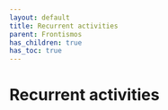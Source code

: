```yaml
---
layout: default
title: Recurrent activities
parent: Frontismos
has_children: true
has_toc: true
---
```


# Recurrent activities